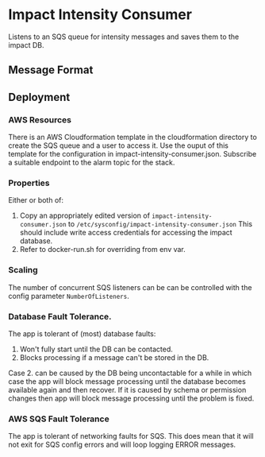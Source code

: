 # Impact Intensity Consumer

Listens to an SQS queue for intensity messages and saves them to the impact DB.

## Message Format

## Deployment

### AWS Resources

There is an AWS Cloudformation template in the cloudformation directory to create the SQS queue and a user to access it.  Use the ouput of this template for the configuration in impact-intensity-consumer.json.  Subscribe a suitable endpoint to the alarm topic for the stack.

### Properties 

Either or both of: 
1. Copy an appropriately edited version of `impact-intensity-consumer.json` to `/etc/sysconfig/impact-intensity-consumer.json`  This should include write access credentials for accessing the impact database.
2. Refer to docker-run.sh for overriding from env var.

### Scaling

The number of concurrent SQS listeners can be can be controlled with the config parameter `NumberOfListeners`.  

### Database Fault Tolerance.

The app is tolerant of (most) database faults:

1. Won't fully start until the DB can be contacted.
2. Blocks processing if a message can't be stored in the DB.

Case 2. can be caused by the DB being uncontactable for a while in which case the app will block message processing until the database becomes available again and then recover.  If it is caused by schema or permission changes then app will block message processing until the problem is fixed.

### AWS SQS Fault Tolerance

The app is tolerant of networking faults for SQS.  This does mean that it will not exit for SQS config errors and will loop logging ERROR messages.